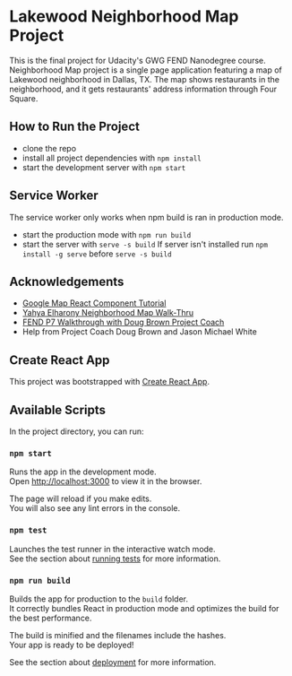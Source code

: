 # Lakewood Neighborhood Map Project

This is the final project for Udacity's GWG FEND Nanodegree course. Neighborhood Map project is a single page application featuring a map of Lakewood neighborhood in Dallas, TX. The map shows restaurants in the neighborhood, and it gets restaurants' address information through Four Square.

## How to Run the Project

* clone the repo
* install all project dependencies with `npm install`
* start the development server with `npm start`

## Service Worker

The service worker only works when npm build is ran in production mode.
* start the production mode with `npm run build`
* start the server with `serve -s build`
If server isn't installed run `npm install -g serve` before `serve -s build`

## Acknowledgements
* [Google Map React Component Tutorial](https://github.com/fullstackreact/google-maps-react)
* [Yahya Elharony Neighborhood Map Walk-Thru](https://www.youtube.com/channel/UCcWSbBe_s-T_gZRnqFbtyIA)
* [FEND P7 Walkthrough with Doug Brown Project Coach](https://www.youtube.com/watch?v=NVAVLCJwAAo&feature=youtu.be)
* Help from Project Coach Doug Brown and Jason Michael White

## Create React App

This project was bootstrapped with [Create React App](https://github.com/facebook/create-react-app).

## Available Scripts

In the project directory, you can run:

### `npm start`

Runs the app in the development mode.<br>
Open [http://localhost:3000](http://localhost:3000) to view it in the browser.

The page will reload if you make edits.<br>
You will also see any lint errors in the console.

### `npm test`

Launches the test runner in the interactive watch mode.<br>
See the section about [running tests](https://facebook.github.io/create-react-app/docs/running-tests) for more information.

### `npm run build`

Builds the app for production to the `build` folder.<br>
It correctly bundles React in production mode and optimizes the build for the best performance.

The build is minified and the filenames include the hashes.<br>
Your app is ready to be deployed!

See the section about [deployment](https://facebook.github.io/create-react-app/docs/deployment) for more information.
